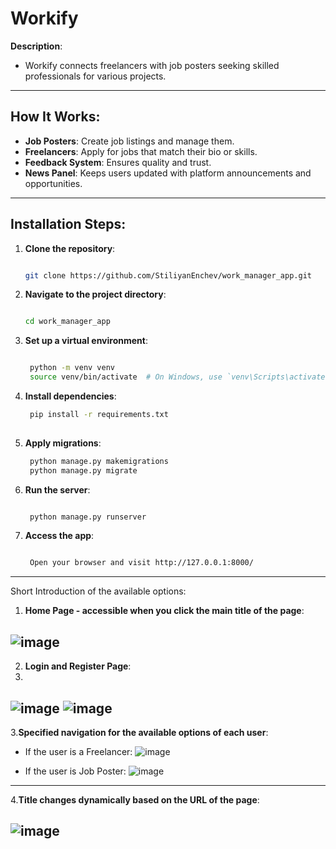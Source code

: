 # **Workify**

**Description**:  
- Workify connects freelancers with job posters seeking skilled professionals for various projects.


---

## **How It Works**:
- **Job Posters**: Create job listings and manage them.
- **Freelancers**: Apply for jobs that match their bio or skills.
- **Feedback System**: Ensures quality and trust.
- **News Panel**: Keeps users updated with platform announcements and opportunities.

---

## **Installation Steps**:

1. **Clone the repository**:
   ```bash
   
   git clone https://github.com/StiliyanEnchev/work_manager_app.git
   ```
2. **Navigate to the project directory**:
   ```bash
   
   cd work_manager_app
    ```

3. **Set up a virtual environment**:
   ```bash

    python -m venv venv
    source venv/bin/activate  # On Windows, use `venv\Scripts\activate`
    ```

4. **Install dependencies**:
   ```bash
    pip install -r requirements.txt
  
   ```

5. **Apply migrations**:
   ```bash
    python manage.py makemigrations
    python manage.py migrate
   ```

6. **Run the server**:
   ```bash
   
    python manage.py runserver
   ```

6. **Access the app**:
   ```bash

    Open your browser and visit http://127.0.0.1:8000/
   ```

---

Short Introduction of the available options: 
1. **Home Page - accessible when you click the main title of the page**:

![image](https://github.com/user-attachments/assets/bf162666-0392-40a1-b021-69bdd8bd2406)
---

2. **Login and Register Page**:
3. 
![image](https://github.com/user-attachments/assets/49b876e2-e40a-453a-b96a-c421665abe7c)
![image](https://github.com/user-attachments/assets/08094e07-c675-4f5c-b68f-5beb7412db31)
---

3.**Specified navigation for the available options of each user**:

- If the user is a Freelancer: 
![image](https://github.com/user-attachments/assets/871f49d6-582b-4488-9c8f-10438f1df975)

- If the user is Job Poster:
![image](https://github.com/user-attachments/assets/01cf351a-aab7-4f11-b62d-c08a22bbfa3b)
---

4.**Title changes dynamically based on the URL of the page**:

![image](https://github.com/user-attachments/assets/550b325d-3377-4328-9608-6be531f48824)
---
